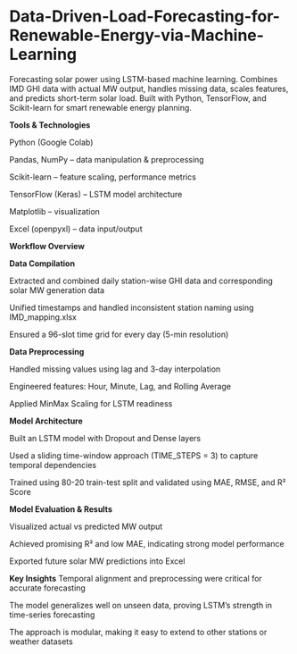 # Data-Driven-Load-Forecasting-for-Renewable-Energy-via-Machine-Learning
Forecasting solar power using LSTM-based machine learning. Combines IMD GHI data with actual MW output, handles missing data, scales features, and predicts short-term solar load. Built with Python, TensorFlow, and Scikit-learn for smart renewable energy planning.

**Tools & Technologies**

Python (Google Colab)

Pandas, NumPy – data manipulation & preprocessing

Scikit-learn – feature scaling, performance metrics

TensorFlow (Keras) – LSTM model architecture

Matplotlib – visualization

Excel (openpyxl) – data input/output


**Workflow Overview**

**Data Compilation**

Extracted and combined daily station-wise GHI data and corresponding solar MW generation data

Unified timestamps and handled inconsistent station naming using IMD_mapping.xlsx

Ensured a 96-slot time grid for every day (5-min resolution)

**Data Preprocessing**

Handled missing values using lag and 3-day interpolation

Engineered features: Hour, Minute, Lag, and Rolling Average

Applied MinMax Scaling for LSTM readiness

**Model Architecture**

Built an LSTM model with Dropout and Dense layers

Used a sliding time-window approach (TIME_STEPS = 3) to capture temporal dependencies

Trained using 80-20 train-test split and validated using MAE, RMSE, and R² Score

**Model Evaluation & Results**

Visualized actual vs predicted MW output

Achieved promising R² and low MAE, indicating strong model performance

Exported future solar MW predictions into Excel

**Key Insights**
Temporal alignment and preprocessing were critical for accurate forecasting

The model generalizes well on unseen data, proving LSTM’s strength in time-series forecasting

The approach is modular, making it easy to extend to other stations or weather datasets

